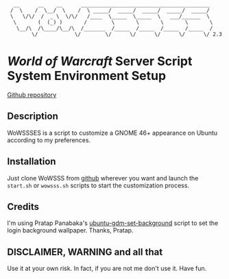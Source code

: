       __      __    __      __________________________________________
     /  \    /  \__/  \    /  \ _____/  _____/  _____/  _____/  _____/
     \   \/\/  /  _ \  \/\/   /____  \_____  \_____  \   ___/______  \
      \       (  (_) )       /        \       \       \       \       \
       \__/\  /\____/\__/\  /_______  /_____  /_____  /_____  /_____  /
            \/            \/        \/      \/      \/      \/      \/ 2.3

# _World of Warcraft_ Server Script System Environment Setup
[Github repository](https://github.com/IvanLlanas/wowssses)

## Description
WoWSSSES is a script to customize a GNOME 46+ appearance on Ubuntu according to my preferences.

## Installation
Just clone WoWSSS from [github](https://www.github.com/IvanLlanas/wowssses) wherever you want and launch the `start.sh` or `wowsss.sh` scripts to start the customization process.

## Credits
I'm using Pratap Panabaka's [ubuntu-gdm-set-background](https://github.com/PRATAP-KUMAR/ubuntu-gdm-set-background) script to set the login background wallpaper. Thanks, Pratap.

## DISCLAIMER, WARNING and all that
Use it at your own risk. In fact, if you are not me don't use it. Have fun.
